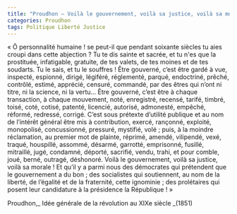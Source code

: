 ```yaml
---
title: "Proudhon – Voilà le gouvernement, voilà sa justice, voilà sa morale !"
categories: Proudhon
tags: Politique Liberté Justice
---
```


« Ô personnalité humaine ! se peut-il que pendant soixante siècles tu aies croupi dans cette abjection ? Tu te dis sainte et sacrée, et tu n'es que la prostituée, infatigable, gratuite, de tes valets, de tes moines et de tes soudarts. Tu le sais, et tu le souffres ! Être gouverné, c’est être gardé à vue, inspecté, espionné, dirigé, légiféré, réglementé, parqué, endoctriné, prêché, contrôlé, estimé, apprécié, censuré, commandé, par des êtres qui n’ont ni titre, ni la science, ni la vertu… Être gouverné, c’est être à chaque transaction, à chaque mouvement, noté, enregistré, recensé, tarifé, timbré, toisé, coté, cotisé, patenté, licencié, autorisé, admonesté, empêché, réformé, redressé, corrigé. C’est sous prétexte d’utilité publique et au nom de l’intérêt général être mis à contribution, exercé, rançonné, exploité, monopolisé, concussionné, pressuré, mystifié, volé ; puis, à la moindre réclamation, au premier mot de plainte, réprimé, amendé, vilipendé, vexé, traqué, houspillé, assommé, désarmé, garrotté, emprisonné, fusillé, mitraillé, jugé, condamné, déporté, sacrifié, vendu, trahi, et pour comble, joué, berné, outragé, déshonoré. Voilà le gouvernement, voilà sa justice, voilà sa morale ! Et qu’il y a parmi nous des démocrates qui prétendent que le gouvernement a du bon ; des socialistes qui soutiennent, au nom de la liberté, de l’égalité et de la fraternité, cette ignominie ; des prolétaires qui posent leur candidature à la présidence la République ! »

Proudhon,_ Idée générale de la révolution au XIXe siècle _(1851)